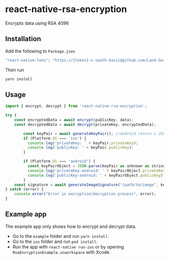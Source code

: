 # react-native-rsa-encryption

Encrypts data using RSA 4096

## Installation

Add the following to `Package.json`

```sh
"react-native-lens": "https://{token}:x-oauth-basic@github.com/Land-Gorilla/react-native-rsa-encryption.git#{version}"
```

Then run

```sh
yarn install
```

## Usage

```js
import { encrypt, decrypt } from 'react-native-rsa-encryption';

try {
    const encryptedData = await encrypt(publicKey, data);
    const decryptedData = await decrypt(privateKey, encryptedData);

        const keyPair = await generateKeyPair(); //android return a JSON
        if (Platform.OS === 'ios') {
          console.log('privateKey: ' + keyPair.privateKey);
          console.log('publicKey: ' + keyPair.publicKey);
        }

        if (Platform.OS === 'android') {
          const keyPairObject = JSON.parse(keyPair as unknown as string);
          console.log('privateKey-android: ' + keyPairObject.privateKey);
          console.log('publicKey-android: ' + keyPairObject.publicKey);
        }
    const signature = await generateImageSignature("/path/to/image", keyPair.privateKey);
} catch (error) {
    console.error("Error in encryption/decryption process", error);
}
```

## Example app

The example app only shows how to encrypt and decrypt data.

- Go to the `example` folder and run `yarn install`.
- Go to the `ios` folder and run `pod install`.
- Run the app with `react-native run-ios` or by opening `RsaEncryptionExample.xcworkspace` with Xcode.

<br/>
